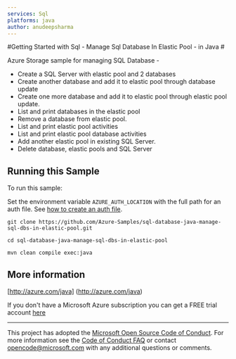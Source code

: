 ```yaml
---
services: Sql
platforms: java
author: anudeepsharma
---
```


#Getting Started with Sql - Manage Sql Database In Elastic Pool - in Java #


  Azure Storage sample for managing SQL Database -
   - Create a SQL Server with elastic pool and 2 databases
   - Create another database and add it to elastic pool through database update
   - Create one more database and add it to elastic pool through elastic pool update.
   - List and print databases in the elastic pool
   - Remove a database from elastic pool.
   - List and print elastic pool activities
   - List and print elastic pool database activities
   - Add another elastic pool in existing SQL Server.
   - Delete database, elastic pools and SQL Server
 

## Running this Sample ##

To run this sample:

Set the environment variable `AZURE_AUTH_LOCATION` with the full path for an auth file. See [how to create an auth file](https://github.com/Azure/azure-sdk-for-java/blob/master/AUTH.md).

    git clone https://github.com/Azure-Samples/sql-database-java-manage-sql-dbs-in-elastic-pool.git

    cd sql-database-java-manage-sql-dbs-in-elastic-pool

    mvn clean compile exec:java

## More information ##

[http://azure.com/java] (http://azure.com/java)

If you don't have a Microsoft Azure subscription you can get a FREE trial account [here](http://go.microsoft.com/fwlink/?LinkId=330212)

---

This project has adopted the [Microsoft Open Source Code of Conduct](https://opensource.microsoft.com/codeofconduct/). For more information see the [Code of Conduct FAQ](https://opensource.microsoft.com/codeofconduct/faq/) or contact [opencode@microsoft.com](mailto:opencode@microsoft.com) with any additional questions or comments.